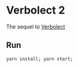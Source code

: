 # Verbolect 2
The sequel to [Verbolect](http://verbolect.com/)

## Run
```
yarn install; yarn start;
```

